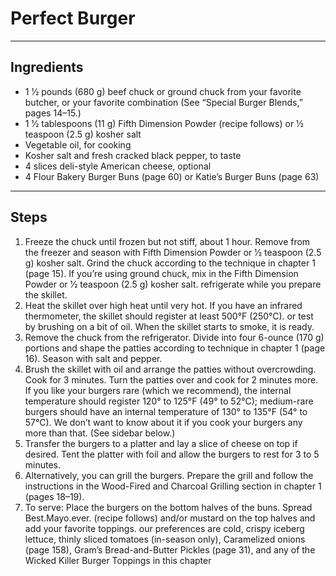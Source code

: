 # Perfect Burger

---

## Ingredients

* 1 1⁄2 pounds (680 g) beef chuck or ground chuck from your favorite butcher, or your favorite combination (See “Special Burger Blends,” pages 14–15.)
* 1 1⁄2 tablespoons (11 g) Fifth Dimension Powder (recipe follows) or 1⁄2 teaspoon (2.5 g) kosher salt
* Vegetable oil, for cooking
* Kosher salt and fresh cracked black pepper, to taste
* 4 slices deli-style American cheese, optional
* 4 Flour Bakery Burger Buns (page 60) or Katie’s Burger Buns (page 63)


---

## Steps

1.  Freeze the chuck until frozen but not stiff, about 1 hour. Remove from the freezer and season with Fifth Dimension Powder or 1⁄2 teaspoon (2.5 g) kosher salt. Grind the chuck according to the technique in chapter 1 (page 15). If you’re using ground chuck, mix in the Fifth Dimension Powder or 1⁄2 teaspoon (2.5 g) kosher salt. refrigerate while you prepare the skillet.
8. Heat the skillet over high heat until very hot. If you have an infrared thermometer, the skillet should register at least 500°F (250°C). or test by brushing on a bit of oil. When the skillet starts to smoke, it is ready.
12. Remove the chuck from the refrigerator. Divide into four 6-ounce (170 g) portions and shape the patties according to technique in chapter 1 (page 16). Season with salt and pepper.
15. Brush the skillet with oil and arrange the patties without overcrowding. Cook for 3 minutes. Turn the patties over and cook for 2 minutes more. If you like your burgers rare (which we recommend), the internal temperature should register 120° to 125°F (49° to 52°C); medium-rare burgers should have an internal temperature of 130° to 135°F (54° to 57°C). We don’t want to know about it if you cook your burgers any more than that. (See sidebar below.)
21. Transfer the burgers to a platter and lay a slice of cheese on top if desired. Tent the platter with foil and allow the burgers to rest for 3 to 5 minutes.
23. Alternatively, you can grill the burgers. Prepare the grill and follow the instructions in the Wood-Fired and Charcoal Grilling section in chapter 1 (pages 18–19).
25. To serve: Place the burgers on the bottom halves of the buns. Spread Best.Mayo.ever. (recipe follows) and/or mustard on the top halves and add your favorite toppings. our preferences are cold, crispy iceberg lettuce, thinly sliced tomatoes (in-season only), Caramelized onions (page 158), Gram’s Bread-and-Butter Pickles (page 31), and any of the Wicked Killer Burger Toppings in this chapter
